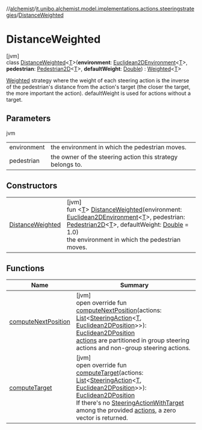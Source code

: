 //[alchemist](../../../index.md)/[it.unibo.alchemist.model.implementations.actions.steeringstrategies](../index.md)/[DistanceWeighted](index.md)

# DistanceWeighted

[jvm]\
class [DistanceWeighted](index.md)<[T](index.md)>(**environment**: [Euclidean2DEnvironment](../../it.unibo.alchemist.model.interfaces.environments/-euclidean2-d-environment/index.md)<[T](index.md)>, **pedestrian**: [Pedestrian2D](../../it.unibo.alchemist.model.interfaces/-pedestrian2-d/index.md)<[T](index.md)>, **defaultWeight**: [Double](https://kotlinlang.org/api/latest/jvm/stdlib/kotlin/-double/index.html)) : [Weighted](../-weighted/index.md)<[T](index.md)> 

[Weighted](../-weighted/index.md) strategy where the weight of each steering action is the inverse of the pedestrian's distance from the action's target (the closer the target, the more important the action). defaultWeight is used for actions without a target.

## Parameters

jvm

| | |
|---|---|
| environment | the environment in which the pedestrian moves. |
| pedestrian | the owner of the steering action this strategy belongs to. |

## Constructors

| | |
|---|---|
| [DistanceWeighted](-distance-weighted.md) | [jvm]<br>fun <[T](index.md)> [DistanceWeighted](-distance-weighted.md)(environment: [Euclidean2DEnvironment](../../it.unibo.alchemist.model.interfaces.environments/-euclidean2-d-environment/index.md)<[T](index.md)>, pedestrian: [Pedestrian2D](../../it.unibo.alchemist.model.interfaces/-pedestrian2-d/index.md)<[T](index.md)>, defaultWeight: [Double](https://kotlinlang.org/api/latest/jvm/stdlib/kotlin/-double/index.html) = 1.0)<br>    the environment in which the pedestrian moves. |

## Functions

| Name | Summary |
|---|---|
| [computeNextPosition](../-weighted/compute-next-position.md) | [jvm]<br>open override fun [computeNextPosition](../-weighted/compute-next-position.md)(actions: [List](https://kotlinlang.org/api/latest/jvm/stdlib/kotlin.collections/-list/index.html)<[SteeringAction](../../it.unibo.alchemist.model.interfaces/-steering-action/index.md)<[T](index.md), [Euclidean2DPosition](../../it.unibo.alchemist.model.implementations.positions/-euclidean2-d-position/index.md)>>): [Euclidean2DPosition](../../it.unibo.alchemist.model.implementations.positions/-euclidean2-d-position/index.md)<br>[actions](../-weighted/compute-next-position.md) are partitioned in group steering actions and non-group steering actions. |
| [computeTarget](../-weighted/compute-target.md) | [jvm]<br>open override fun [computeTarget](../-weighted/compute-target.md)(actions: [List](https://kotlinlang.org/api/latest/jvm/stdlib/kotlin.collections/-list/index.html)<[SteeringAction](../../it.unibo.alchemist.model.interfaces/-steering-action/index.md)<[T](index.md), [Euclidean2DPosition](../../it.unibo.alchemist.model.implementations.positions/-euclidean2-d-position/index.md)>>): [Euclidean2DPosition](../../it.unibo.alchemist.model.implementations.positions/-euclidean2-d-position/index.md)<br>If there's no [SteeringActionWithTarget](../../it.unibo.alchemist.model.interfaces/-steering-action-with-target/index.md) among the provided [actions](../-weighted/compute-target.md), a zero vector is returned. |
